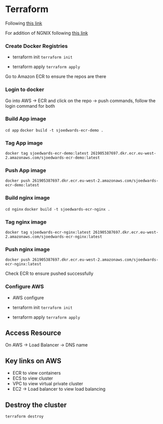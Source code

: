 # Terraform

Following [this link](https://medium.com/avmconsulting-blog/how-to-deploy-a-dockerised-node-js-application-on-aws-ecs-with-terraform-3e6bceb48785)

For addition of NGNIX following [this link](https://techsparx.com/nodejs/docker/simple-node-deploy-ecs-terraform.html)

### Create Docker Registries

- terraform init
  `terraform init`

- terraform apply
  `terraform apply`

Go to Amazon ECR to ensure the repos are there

### Login to docker

Go into AWS -> ECR and click on the repo -> push commands, follow the login command for both

### Build App image

`cd app`
`docker build -t sjoedwards-ecr-demo .`

### Tag App image

```
docker tag sjoedwards-ecr-demo:latest 261905387697.dkr.ecr.eu-west-2.amazonaws.com/sjoedwards-ecr-demo:latest
```

### Push App image

```
docker push 261905387697.dkr.ecr.eu-west-2.amazonaws.com/sjoedwards-ecr-demo:latest
```

### Build nginx image

`cd nginx`
`docker build -t sjoedwards-ecr-nginx .`

### Tag nginx image

```
docker tag sjoedwards-ecr-nginx:latest 261905387697.dkr.ecr.eu-west-2.amazonaws.com/sjoedwards-ecr-nginx:latest
```

### Push nginx image

```
docker push 261905387697.dkr.ecr.eu-west-2.amazonaws.com/sjoedwards-ecr-nginx:latest
```

Check ECR to ensure pushed successfully

### Configure AWS

- AWS configure

- terraform init
  `terraform init`

- terraform apply
  `terraform apply`

## Access Resource

On AWS -> Load Balancer -> DNS name

## Key links on AWS

- ECR to view containers
- ECS to view cluster
- VPC to view virtual private cluster
- EC2 -> Load balancer to view load balancing

## Destroy the cluster

`terraform destroy`
